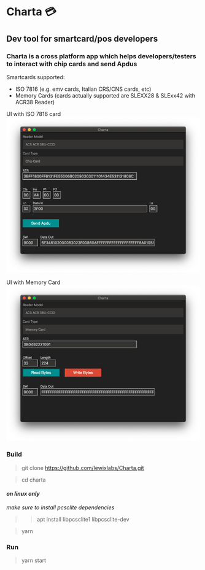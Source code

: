 # Charta 💳
## Dev tool for smartcard/pos developers
### Charta is a cross platform app which helps developers/testers to interact with chip cards and send Apdus

Smartcards supported:
- ISO 7816 (e.g. emv cards, Italian CRS/CNS cards, etc)
- Memory Cards (cards actually supported are SLEXX28 & SLExx42 with ACR38 Reader)

UI with ISO 7816 card
![charta](screenshots/mainscreenshot.png)

UI with Memory Card
![charta](screenshots/mainscreenshot-memorycard.png)

### Build
> git clone https://github.com/lewixlabs/Charta.git

> cd charta

#### *on linux only*
*make sure to install pcsclite dependencies*
>> apt install libpcsclite1 libpcsclite-dev

> yarn

### Run
> yarn start
